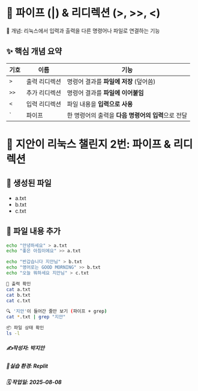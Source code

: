 # 📌 파이프 (|) & 리디렉션 (>, >>, <)

🧠 개념: 리눅스에서 입력과 출력을 다른 명령어나 파일로 연결하는 기능

## ✨ 핵심 개념 요약
| 기호   | 이름      | 기능                       |
| ---- | ------- | ------------------------ |
| `>`  | 출력 리디렉션 | 명령어 결과를 **파일에 저장** (덮어씀) |                                
| `>>` | 추가 리디렉션 | 명령어 결과를 **파일에 이어붙임**     |                                
| `<`  | 입력 리디렉션 | 파일 내용을 **입력으로 사용**       |                                
| \`   | 파이프      | 한 명령어의 출력을 **다음 명령어의 입력**으로 전달                      | 

# 🐧 지안이 리눅스 챌린지 2번: 파이프 & 리디렉션

## 📁 생성된 파일
- a.txt
- b.txt
- c.txt

## 📄 파일 내용 추가
```bash
echo "안녕하세요" > a.txt
echo "좋은 아침이에요" >> a.txt

echo "반갑습니다 지안님" > b.txt
echo "영어로는 GOOD MORNING" >> b.txt
echo "오늘 뭐하세요 지안님" > c.txt

🧪 출력 확인
cat a.txt
cat b.txt
cat c.txt

🔍 '지안'이 들어간 줄만 보기 (파이프 + grep)
cat *.txt | grep "지안"

📦 파일 상태 확인
ls -l
```

##### ✍️작성자: 박지안
##### 🐧실습 환경: Replit
##### 🗓️ 작업일: 2025-08-08
